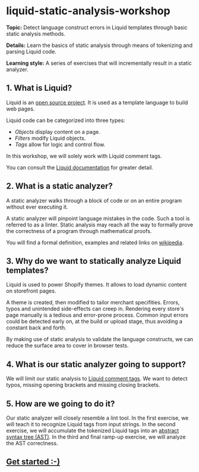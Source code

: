 # liquid-static-analysis-workshop
**Topic:** Detect language construct errors in Liquid templates through basic static analysis methods.

**Details:** Learn the basics of static analysis through means of tokenizing and parsing Liquid code.

**Learning style:** A series of exercises that will incrementally result in a static analyzer.


## 1. What is Liquid?

Liquid is an [open source project](https://github.com/Shopify/liquid). It is used as a template language to build web pages.

Liquid code can be categorized into three types:
- *Objects* display content on a page.
- *Filters* modify Liquid objects.
- *Tags* allow for logic and control flow.

In this workshop, we will solely work with Liquid comment tags.

You can consult the [Liquid documentation](http://shopify.github.io/liquid/basics/introduction/) for greater detail.


## 2. What is a static analyzer?

A static analyzer walks through a block of code or on an entire program without ever executing it.

A static analyzer will pinpoint language mistakes in the code. Such a tool is referred to as a linter. Static analysis may reach all
the way to formally prove the correctness of a program through mathematical proofs.

You will find a formal definition, examples and related links on
[wikipedia](https://en.wikipedia.org/wiki/Static_program_analysis).

## 3. Why do we want to statically analyze Liquid templates?

Liquid is used to power Shopify themes. It allows to load dynamic content on storefront pages.

A theme is created, then modified to tailor merchant specifities. Errors, typos and unintended side-effects can creep
in. Rendering every store's page manually is a tedious and error-prone process. Common input errors could be detected
early on, at the build or upload stage, thus avoiding a constant back and forth.

By making use of static analysis to validate the language constructs, we can reduce the surface area to cover in browser
tests.


## 4. What is our static analyzer going to support?

We will limit our static analysis to [Liquid comment tags](http://shopify.github.io/liquid/tags/comment/). We want to
detect typos, missing opening brackets and missing closing brackets.


## 5. How are we going to do it?

Our static analyzer will closely resemble a lint tool. In the first exercise, we will teach it to recognize Liquid tags
from input strings. In the second exercise, we will accumulate the tokenized Liquid tags into an [abstract syntax
tree (AST)](https://en.wikipedia.org/wiki/Abstract_syntax_tree). In the third and final ramp-up exercise, we will analyze the
AST correctness.


## [Get started :-)](exercises/1/README.md)
